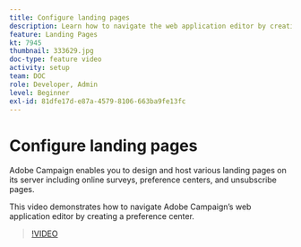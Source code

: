```yaml
---
title: Configure landing pages
description: Learn how to navigate the web application editor by creating a preference center.
feature: Landing Pages
kt: 7945
thumbnail: 333629.jpg
doc-type: feature video
activity: setup
team: DOC
role: Developer, Admin
level: Beginner
exl-id: 81dfe17d-e87a-4579-8106-663ba9fe13fc
---
```

# Configure landing pages

Adobe Campaign enables you to design and host various landing pages on its server including online surveys, preference centers, and unsubscribe pages.

This video demonstrates how to navigate Adobe Campaign’s web application editor by creating a preference center.

>[!VIDEO](https://video.tv.adobe.com/v/333629?quality=12)
